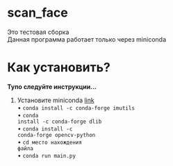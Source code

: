 # scan_face
Это тестовая сборка
<br>
Данная программа работает только через miniconda
<br>
# Как установить?
<b>Тупо следуйте инструкции...</b><br>
1. Установите miniconda <a href = https://conda.io/en/latest/miniconda.html>link</a><br>
• <code>conda install -c conda-forge imutils</code><br>
• <code>conda install -c conda-forge dlib</code><br>
• <code>conda install -c conda-forge opencv-python</code><br>
• <code>cd место нахождения файла</code><br>
• <code>conda run main.py</code><br>
